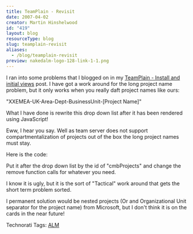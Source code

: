 ```yaml
---
title: TeamPlain - Revisit
date: 2007-04-02
creator: Martin Hinshelwood
id: "419"
layout: blog
resourceType: blog
slug: teamplain-revisit
aliases:
  - /blog/teamplain-revisit
preview: nakedalm-logo-128-link-1-1.png
---
```


I ran into some problems that I blogged on in my [TeamPlain - Install and initial views](http://team.worldnet-dev.ml.com/workitem.aspx?id=185) post. I have got a work around for the long project name problem, but it only works when you really daft project names like ours:

"XXEMEA-UK-Area-Dept-BusinessUnit-\[Project Name\]"

What I have done is rewrite this drop down list after it has been rendered using JavaScript!

Eww, I hear you say. Well as team server does not support compartmentalization of projects out of the box the long project names must stay.

Here is the code:

> <script type="text/JavaScript">
> 
> function Remove(ProjectString,ThingToRemove)  
> {  
> if (ProjectString.indexOf(ThingToRemove) == 0)  
> {  
> ProjectString = ProjectString.replace(ThingToRemove, '');  
> }  
> return ProjectString  
> }
> 
> var mylist=document.getElementById("ph1\_cmbProjects");  
> for (i=0;i<=mylist.length-1;i++)  
> {  
> mylist.options\[i\].text = Remove(mylist.options\[i\].text,'XXEMEA-UK-Area2-Dept1-BusinessUnit1-')  
> mylist.options\[i\].text = Remove(mylist.options\[i\].text,'XXEMEA-UK-Area2-Dept1-BusinessUnit2-')  
> mylist.options\[i\].text = Remove(mylist.options\[i\].text,'XXEMEA-UK-Area2-Dept1-')  
> mylist.options\[i\].text = Remove(mylist.options\[i\].text,'XXEMEA-UK-Area1-PP-')  
> mylist.options\[i\].text = Remove(mylist.options\[i\].text,'XXEMEA-UK-Area1-TFS-')  
> }
> 
> </script>

Put it after the drop down list by the id of "cmbProjects" and change the remove function calls for whatever you need.

I know it is ugly, but it is the sort of "Tactical" work around that gets the short term problem sorted.

I permanent solution would be nested projects (Or and Organizational Unit separator for the project name) from Microsoft, but I don't think it is on the cards in the near future!

Technorati Tags: [ALM](http://technorati.com/tags/ALM)
